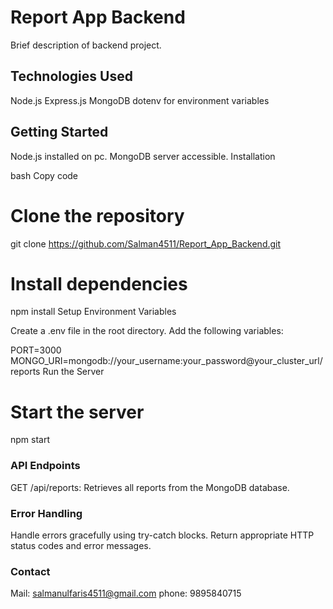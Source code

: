 # Report App Backend

Brief description of backend project.

## Technologies Used
Node.js
Express.js
MongoDB 
dotenv for environment variables

## Getting Started

Node.js installed on pc.
MongoDB server accessible.
Installation

bash
Copy code
# Clone the repository
git clone https://github.com/Salman4511/Report_App_Backend.git

# Install dependencies
npm install
Setup Environment Variables

Create a .env file in the root directory.
Add the following variables:

PORT=3000
MONGO_URI=mongodb://your_username:your_password@your_cluster_url/reports
Run the Server

# Start the server
npm start

### API Endpoints

GET /api/reports: Retrieves all reports from the MongoDB database.

### Error Handling

Handle errors gracefully using try-catch blocks.
Return appropriate HTTP status codes and error messages.

### Contact
Mail: salmanulfaris4511@gmail.com
phone: 9895840715

